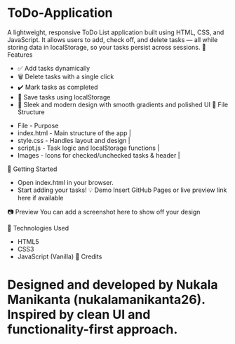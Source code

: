# ToDo-Application
A lightweight, responsive ToDo List application built using HTML, CSS, and JavaScript. It allows users to add, check off, and delete tasks — all while storing data in localStorage, so your tasks persist across sessions.
📌 Features
- ✅ Add tasks dynamically
- 🗑️ Delete tasks with a single click
- ✔️ Mark tasks as completed
- 💾 Save tasks using localStorage
- 🎨 Sleek and modern design with smooth gradients and polished UI
📁 File Structure
* File - Purpose  
 * index.html - Main structure of the app | 
* style.css - Handles layout and design | 
* script.js - Task logic and localStorage functions | 
* Images - Icons for checked/unchecked tasks & header | 


🚀 Getting Started
- Open index.html in your browser.
- Start adding your tasks!
💡 Demo
Insert GitHub Pages or live preview link here if available

📷 Preview
You can add a screenshot here to show off your design

🔧 Technologies Used
- HTML5
- CSS3
- JavaScript (Vanilla)
🙌 Credits
# Designed and developed by Nukala Manikanta (nukalamanikanta26). Inspired by clean UI and functionality-first approach.
